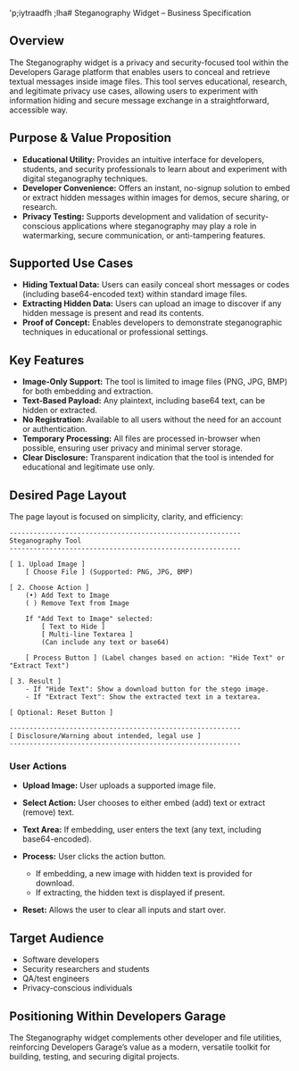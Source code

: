 
\'p;iytraadfh
\;lha# Steganography Widget – Business Specification

## Overview

The Steganography widget is a privacy and security-focused tool within the Developers Garage platform that enables users to conceal and retrieve textual messages inside image files. This tool serves educational, research, and legitimate privacy use cases, allowing users to experiment with information hiding and secure message exchange in a straightforward, accessible way.

## Purpose & Value Proposition

* **Educational Utility:** Provides an intuitive interface for developers, students, and security professionals to learn about and experiment with digital steganography techniques.
* **Developer Convenience:** Offers an instant, no-signup solution to embed or extract hidden messages within images for demos, secure sharing, or research.
* **Privacy Testing:** Supports development and validation of security-conscious applications where steganography may play a role in watermarking, secure communication, or anti-tampering features.

## Supported Use Cases

* **Hiding Textual Data:** Users can easily conceal short messages or codes (including base64-encoded text) within standard image files.
* **Extracting Hidden Data:** Users can upload an image to discover if any hidden message is present and read its contents.
* **Proof of Concept:** Enables developers to demonstrate steganographic techniques in educational or professional settings.

## Key Features

* **Image-Only Support:** The tool is limited to image files (PNG, JPG, BMP) for both embedding and extraction.
* **Text-Based Payload:** Any plaintext, including base64 text, can be hidden or extracted.
* **No Registration:** Available to all users without the need for an account or authentication.
* **Temporary Processing:** All files are processed in-browser when possible, ensuring user privacy and minimal server storage.
* **Clear Disclosure:** Transparent indication that the tool is intended for educational and legitimate use only.

## Desired Page Layout

The page layout is focused on simplicity, clarity, and efficiency:

```
----------------------------------------------------------
Steganography Tool
----------------------------------------------------------

[ 1. Upload Image ]
    [ Choose File ] (Supported: PNG, JPG, BMP)

[ 2. Choose Action ]
    (•) Add Text to Image
    ( ) Remove Text from Image

    If "Add Text to Image" selected:
        [ Text to Hide ]
        [ Multi-line Textarea ]
        (Can include any text or base64)

    [ Process Button ] (Label changes based on action: "Hide Text" or "Extract Text")

[ 3. Result ]
    - If "Hide Text": Show a download button for the stego image.
    - If "Extract Text": Show the extracted text in a textarea.

[ Optional: Reset Button ]

----------------------------------------------------------
[ Disclosure/Warning about intended, legal use ]
----------------------------------------------------------
```

### User Actions

* **Upload Image:** User uploads a supported image file.
* **Select Action:** User chooses to either embed (add) text or extract (remove) text.
* **Text Area:** If embedding, user enters the text (any text, including base64-encoded).
* **Process:** User clicks the action button.

  * If embedding, a new image with hidden text is provided for download.
  * If extracting, the hidden text is displayed if present.
* **Reset:** Allows the user to clear all inputs and start over.

## Target Audience

* Software developers
* Security researchers and students
* QA/test engineers
* Privacy-conscious individuals

## Positioning Within Developers Garage

The Steganography widget complements other developer and file utilities, reinforcing Developers Garage’s value as a modern, versatile toolkit for building, testing, and securing digital projects.

